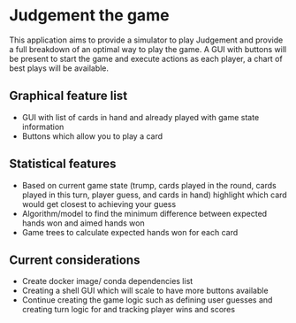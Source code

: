 # Judgement the game

This application aims to provide a simulator to play Judgement and provide a full breakdown of an optimal way to play the game. A GUI with buttons will be present to start the game and execute actions as each player, a chart of best plays will be available.

## Graphical feature list
- GUI with list of cards in hand and already played with game state information
- Buttons which allow you to play a card

## Statistical features
- Based on current game state (trump, cards played in the round, cards played in this turn, player guess, and cards in hand) highlight which card would get closest to achieving your guess
- Algorithm/model to find the minimum difference between expected hands won and aimed hands won
- Game trees to calculate expected hands won for each card

## Current considerations
- Create docker image/ conda dependencies list
- Creating a shell GUI which will scale to have more buttons available
- Continue creating the game logic such as defining user guesses and creating turn logic for and tracking player wins and scores
